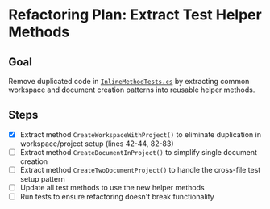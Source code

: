 # Refactoring Plan: Extract Test Helper Methods

## Goal
Remove duplicated code in [`InlineMethodTests.cs`](refactoring-tools/RoslynRefactoring.Tests/InlineMethodTests.cs) by extracting common workspace and document creation patterns into reusable helper methods.

## Steps

- [x] Extract method `CreateWorkspaceWithProject()` to eliminate duplication in workspace/project setup (lines 42-44, 82-83)
- [ ] Extract method `CreateDocumentInProject()` to simplify single document creation
- [ ] Extract method `CreateTwoDocumentProject()` to handle the cross-file test setup pattern
- [ ] Update all test methods to use the new helper methods
- [ ] Run tests to ensure refactoring doesn't break functionality
